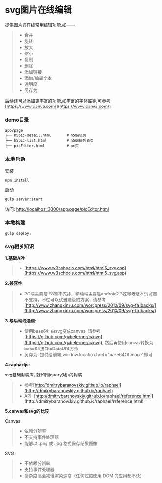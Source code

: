svg图片在线编辑
===================

提供图片的在线常用编辑功能,如——

> - 合并
> - 旋转
> - 放大
> - 缩小
> - 复制
> - 删除
> - 添加链接
> - 添加/编辑文本
> - 透明度
> - 另存为

后续还可以添加更丰富的功能,如丰富的字体库等,可参考[https://www.canva.com/](https://www.canva.com/)


### demo目录

```
app/page
├── h5pic-detail.html       # h5编辑页
├── h5pic-list.html         # h5编辑列表页
├── picEditor.html          # pc页
```


### 本地启动

安装

```
npm install
```

启动

```
gulp server:start
```

访问: [http://localhost:3000/app/page/picEditor.html](http://localhost:3000/app/page/picEditor.html)


### 本地构建

```
gulp deploy;
```



### svg相关知识

**1.基础API:**

> - [https://www.w3schools.com/html/html5_svg.asp](https://www.w3schools.com/html/html5_svg.asp)

**2.兼容性:**

> - PC端主要是IE8暂不支持，移动端主要是android2.3这等老版本浏览器不支持，不过可以优雅降级的方案，请参考[http://www.zhangxinxu.com/wordpress/2013/09/svg-fallbacks/](http://www.zhangxinxu.com/wordpress/2013/09/svg-fallbacks/)


**3.与后端的通信:**

> - 使用base64: 由svg变成canvas, 请参考[https://github.com/gabelerner/canvg](https://github.com/gabelerner/canvg), 然后再使用canvas转换为base64接口toDataURL方法
> - 另存为: 提供给前端,window.location.href="base64OfImage"即可

**4.raphaeljs:**

svg基础封装库, 就如同jquery对js的封装

> - 参考[http://dmitrybaranovskiy.github.io/raphael](http://dmitrybaranovskiy.github.io/raphael)
> - API: [http://dmitrybaranovskiy.github.io/raphael/reference.html](http://dmitrybaranovskiy.github.io/raphael/reference.html)

**5.canvas和svg的比较**

Canvas
> - 依赖分辨率
> - 不支持事件处理器
> - 能够以 .png 或 .jpg 格式保存结果图像

SVG
> - 不依赖分辨率
> - 支持事件处理器
> - 复杂度高会减慢渲染速度（任何过度使用 DOM 的应用都不快）
